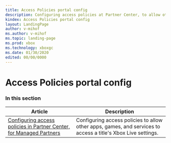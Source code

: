 ```yaml
---
title: Access Policies portal config
description: Configuring access policies at Partner Center, to allow other apps, games, and services to access a title's Xbox Live settings.
kindex: Access Policies portal config
layout: LandingPage
author: v-mihof
ms.author: v-mihof
ms.topic: landing-page
ms.prod: xbox
ms.technology: xboxgc
ms.date: 01/30/2020
edited: 00/00/0000
---
```


# Access Policies portal config


### In this section

| Article | Description |
|---------|-------------|
| [Configuring access policies in Partner Center, for Managed Partners](live-access-policies-udc.md) | Configuring access policies to allow other apps, games, and services to access a title's Xbox Live settings.|

<!-- {% jumppage its %} -->
